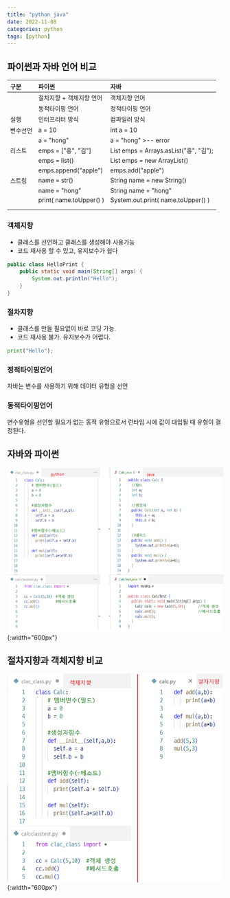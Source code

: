 ```yaml
---
title: "python java"
date: 2022-11-08
categories: python
tags: [python]
---
```


## 파이썬과 자바 언어 비교  

| 구분           | 파이썬                           |  자바                                   |
| :------------  | :------------------------------- | :-------------------------------------- |
|                | 절차지향 + 객체지향 언어         | 객체지향 언어                           |
|                | 동적타이핑 언어                  | 정적타이핑 언어                         |
| 실행           | 인터프리터 방식                  | 컴파일러 방식                           |
| 변수선언       | a = 10                           | int a = 10                              |
|                | a = "hong"                       | a = "hong"   &gt;-- error               |
| 리스트         | emps = ["홍", "김"]              | List emps = Arrays.asList("홍", "김");  |
|                | emps = list()                    | List emps = new ArrayList()             |
|                | emps.append("apple")             | emps.add("apple")                       |
| 스트링         | name = str()                     | String name = new String()              |
|                | name = "hong"                    | String name = "hong"                    |
|                | print( name.toUpper() )          | System.out.print( name.toUpper() )      |
|                |                                  |                                         |
|                |                                  |                                         |

### 객체지향
- 클래스를 선언하고 클래스를 생성해야 사용가능
- 코드 재사용 할 수 있고, 유지보수가 쉽다
```java
public class HelloPrint {
	public static void main(String[] args) {
		System.out.println("Hello");
	}
}
```

### 절차지향  
- 클래스를 만들 필요없이 바로 코딩 가능. 
- 코드 재사용 불가. 유지보수가 어렵다.
```python
print("Hello");
```

### 정적타이핑언어
자바는 변수를 사용하기 위해 데이터 유형을 선언

### 동적타이핑언어
변수유형을 선언할 필요가 없는 동적 유형으로서 런타임 시에 값이 대입될 때 유형이 결정된다.

## 자바와 파이썬 
 ![자바와 파이썬 비교](/img/python/python_vs_java.png){:width="600px"}  


## 절차지향과 객체지향 비교
 ![절차지향과 객체지향 비교](/img/python/proc_vs_obj.png){:width="600px"}  